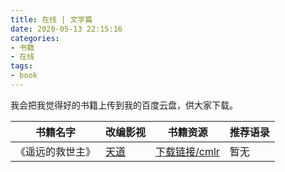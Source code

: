 ```yaml
---
title: 在线 | 文学篇
date: 2020-05-13 22:15:16
categories:
- 书籍
- 在线
tags:
- book
---
```

我会把我觉得好的书籍上传到我的百度云盘，供大家下载。

<!-- more -->

|书籍名字|改编影视|书籍资源|推荐语录|
|---|---|---|---|
|《遥远的救世主》|[天道](https://www.bilibili.com/bangumi/media/md20927/?from=search&seid=1897910076721143165)|[下载链接/cmlr](https://pan.baidu.com/s/1cw3DUw7WpdnX3NppfeBmDA)|暂无|
